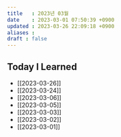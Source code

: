 ```yaml
---
title   : 2023년 03월 
date    : 2023-03-01 07:50:39 +0900
updated : 2023-03-26 22:09:18 +0900
aliases : 
draft : false
---
```


## Today I Learned
- [[2023-03-26]]
- [[2023-03-24]]
- [[2023-03-06]]
- [[2023-03-05]]
- [[2023-03-03]]
- [[2023-03-02]]
- [[2023-03-01]]
